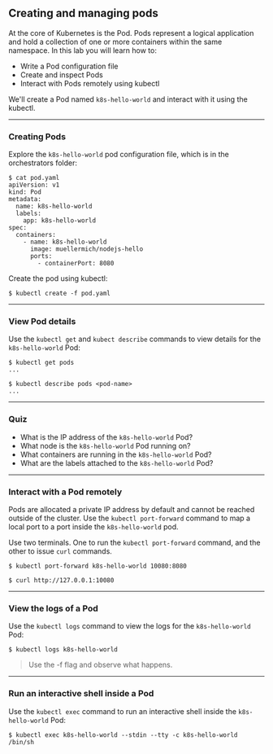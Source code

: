 ## Creating and managing pods

At the core of Kubernetes is the Pod. Pods represent a logical application and hold a collection of one or more containers within the same namespace. In this lab you will learn how to:

* Write a Pod configuration file
* Create and inspect Pods
* Interact with Pods remotely using kubectl

We'll create a Pod named `k8s-hello-world` and interact with it using the kubectl.

----

### Creating Pods

Explore the `k8s-hello-world` pod configuration file, which is in the
orchestrators folder:

```
$ cat pod.yaml
apiVersion: v1
kind: Pod
metadata:
  name: k8s-hello-world
  labels:
    app: k8s-hello-world
spec:
  containers:
    - name: k8s-hello-world
      image: muellermich/nodejs-hello
      ports:
        - containerPort: 8080
```
Create the pod using kubectl:

```
$ kubectl create -f pod.yaml
```

----

### View Pod details

Use the `kubectl get` and `kubect describe` commands to view details for the `k8s-hello-world` Pod:

```
$ kubectl get pods
...
```

```
$ kubectl describe pods <pod-name>
...
```

----

### Quiz

* What is the IP address of the `k8s-hello-world` Pod?
* What node is the `k8s-hello-world` Pod running on?
* What containers are running in the `k8s-hello-world` Pod?
* What are the labels attached to the `k8s-hello-world` Pod?

----

### Interact with a Pod remotely

Pods are allocated a private IP address by default and cannot be reached outside of the cluster. Use the `kubectl port-forward` command to map a local port to a port inside the `k8s-hello-world` pod.

Use two terminals. One to run the `kubectl port-forward` command, and the other to issue `curl` commands.

```
$ kubectl port-forward k8s-hello-world 10080:8080
```

```
$ curl http://127.0.0.1:10080
```

----

### View the logs of a Pod

Use the `kubectl logs` command to view the logs for the `k8s-hello-world` Pod:

```
$ kubectl logs k8s-hello-world
```

> Use the -f flag and observe what happens.

----

### Run an interactive shell inside a Pod

Use the `kubectl exec` command to run an interactive shell inside the `k8s-hello-world` Pod:

```
$ kubectl exec k8s-hello-world --stdin --tty -c k8s-hello-world /bin/sh
```
